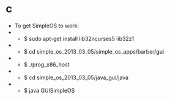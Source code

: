 # c

- To get SimpleOS to work:
- - $ sudo apt-get install lib32ncurses5 lib32z1
- - $ cd simple_os_2013_03_05/simple_os_apps/barber/gui
- - $ ./prog_x86_host
- - $ cd simple_os_2013_03_05/java_gui/java
 - - $ java GUISimpleOS
